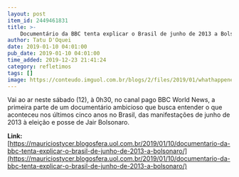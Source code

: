 ```yaml
---
layout: post
item_id: 2449461831
title: >-
    Documentário da BBC tenta explicar o Brasil de junho de 2013 a Bolsonaro
author: Tatu D'Oquei
date: 2019-01-10 04:01:00
pub_date: 2019-01-10 04:01:00
time_added: 2019-12-23 21:41:24
category: refletimos
tags: []
image: https://conteudo.imguol.com.br/blogs/2/files/2019/01/whathappenedtobrazil-615x300.jpg
---
```


Vai ao ar neste sábado (12), à 0h30, no canal pago BBC World News, a primeira parte de um documentário ambicioso que busca entender o que aconteceu nos últimos cinco anos no Brasil, das manifestações de junho de 2013 à eleição e posse de Jair Bolsonaro.

**Link:** [https://mauriciostycer.blogosfera.uol.com.br/2019/01/10/documentario-da-bbc-tenta-explicar-o-brasil-de-junho-de-2013-a-bolsonaro/](https://mauriciostycer.blogosfera.uol.com.br/2019/01/10/documentario-da-bbc-tenta-explicar-o-brasil-de-junho-de-2013-a-bolsonaro/)

